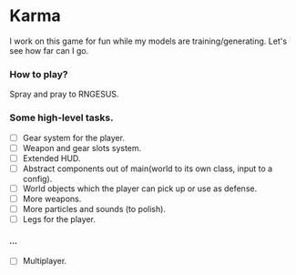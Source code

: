 Karma
======
I work on this game for fun while my models are training/generating.
Let's see how far can I go.

### How to play?
Spray and pray to RNGESUS.

### Some high-level tasks.
- [ ] Gear system for the player.
- [ ] Weapon and gear slots system.
- [ ] Extended HUD.
- [ ] Abstract components out of main(world to its own class, input to a config).
- [ ] World objects which the player can pick up or use as defense.
- [ ] More weapons.
- [ ] More particles and sounds (to polish).
- [ ] Legs for the player.

#### *...*

- [ ] Multiplayer.